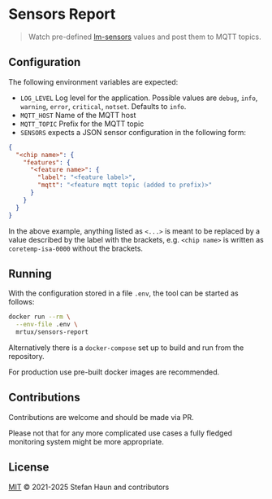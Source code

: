 # Sensors Report

> Watch pre-defined [lm-sensors](https://github.com/lm-sensors/lm-sensors) values and post them to MQTT topics.

## Configuration

The following environment variables are expected:

* `LOG_LEVEL` Log level for the application. Possible values are `debug`, `info`, `warning`, `error`, `critical`, `notset`. Defaults to `info`.
* `MQTT_HOST` Name of the MQTT host
* `MQTT_TOPIC` Prefix for the MQTT topic
* `SENSORS` expects a JSON sensor configuration in the following form:
```json
{
  "<chip name>": {
    "features": {
      "<feature name>": {
        "label": "<feature label>",
        "mqtt": "<feature mqtt topic (added to prefix)>"
      }
    }
  }
}
```

In the above example, anything listed as `<...>` is meant to be replaced by a value described by the label with the brackets, e.g. `<chip name>` is written as `coretemp-isa-0000` without the brackets.

## Running

With the configuration stored in a file `.env`, the tool can be started as follows:

```bash
docker run --rm \
  --env-file .env \
  mrtux/sensors-report
```

Alternatively there is a `docker-compose` set up to build and run from the repository.

For production use pre-built docker images are recommended.

## Contributions

Contributions are welcome and should be made via PR.

Please not that for any more complicated use cases a fully fledged
monitoring system might be more appropriate.

## License

[MIT](LICENSE) © 2021-2025 Stefan Haun and contributors
